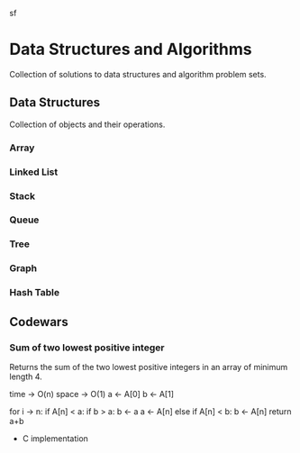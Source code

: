 sf

# Data Structures and Algorithms

Collection of solutions to data structures and algorithm problem sets.

## Data Structures
Collection of objects and their operations.

### Array

### Linked List

### Stack

### Queue

### Tree

### Graph

### Hash Table

## Codewars

### Sum of two lowest positive integer
Returns the sum of the two lowest positive integers in an array of minimum length 4.
  
  time -> O(n)
  space -> O(1)
  a <- A[0]
  b <- A[1]
  
  for i -> n:
    if A[n] < a:
      if b > a:
        b <- a
      a <- A[n]
    else if A[n] < b:
      b <- A[n]
  return a+b

  - C implementation
  
